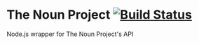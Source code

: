 The Noun Project
[![Build Status](https://travis-ci.org/rosshettel/the-noun-project.svg?branch=master)](https://travis-ci.org/rosshettel/the-noun-project)
================

Node.js wrapper for The Noun Project's API
